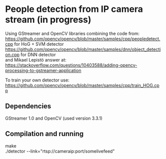 # People detection from IP camera stream (in progress)



Using GStreamer and OpenCV libraries combining the code from:   
https://github.com/opencv/opencv/blob/master/samples/cpp/peopledetect.cpp for HoG + SVM detector  
https://github.com/opencv/opencv/blob/master/samples/dnn/object_detection.cpp for DNN detector  
and Mikael Lepistö answer at:  
https://stackoverflow.com/questions/10403588/adding-opencv-processing-to-gstreamer-application  

To train your own detector use:  
https://github.com/opencv/opencv/blob/master/samples/cpp/train_HOG.cpp

##  Dependencies
GStreamer 1.0 and OpenCV (used version 3.3.1)

## Compilation and running 
make  
./detector --link="rtsp://cameraip:port/somelivefeed"

